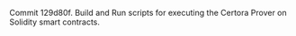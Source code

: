 Commit 129d80f.                    Build and Run scripts for executing the Certora Prover on Solidity smart contracts.